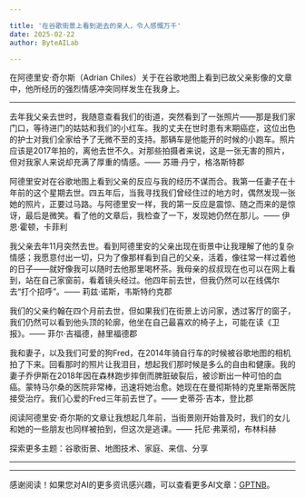 ```yaml
---

title: '在谷歌街景上看到逝去的亲人，令人感慨万千'
date: 2025-02-22
author: ByteAILab

---
```


在阿德里安·奇尔斯（Adrian Chiles）关于在谷歌地图上看到已故父亲影像的文章中，他所经历的强烈情感冲突同样发生在我身上。

---
去年我父亲去世时，我随意查看我们的街道，突然看到了一张照片——那是我们家门口，等待进门的姑姑和我们的小红车。我的丈夫在世时患有末期癌症，这位出色的护士对我们全家给予了无微不至的支持。那辆车是他能开的时候的小跑车。照片应该是2017年拍的，离他去世不久。对那些拍摄者来说，这是一张无害的照片，但对我家人来说却充满了厚重的情感。—— 苏珊·丹宁，格洛斯特郡

阿德里安对在谷歌地图上看到父亲的反应与我的经历不谋而合。我第一任妻子在十年前的这个星期去世。四五年后，当我寻找我们曾经住过的地方时，偶然发现一张她的照片，正要过马路。与阿德里安一样，我的第一反应是震惊、随之而来的是惊讶，最后是微笑。看了他的文章后，我检查了一下，发现她仍然在那儿。—— 伊恩·霍顿，卡菲利

我父亲去年11月突然去世。看到阿德里安的父亲出现在街景中让我理解了他的复杂情感；我愿意付出一切，只为了像那样看到自己的父亲，活着，像往常一样过着他的日子——就好像我可以随时去他那里喝杯茶。我母亲的叔叔现在也可以在网上看到，站在自己家窗前，看着镜头经过。他四年前去世，但我仍然可以在线偶尔去“打个招呼”。—— 莉兹·诺斯，韦斯特约克郡

我们的父亲约翰在四个月前去世，但如果我们在街景上访问家，透过客厅的窗子，我们仍然可以看到他头顶的轮廓，他坐在自己最喜欢的椅子上，可能在读《卫报》。—— 菲尔·吉福德，赫里福德郡

我和妻子，以及我们可爱的狗Fred，在2014年骑自行车的时候被谷歌地图的相机拍了下来。回看那时的照片让我泪目，想起我们那时候是多么的自由和健康。我的妻子乔伊斯在2018年因在森林跑步摔倒而脾脏破裂后，被诊断出一种可怕的血癌。蒙特马尔桑的医院非常棒，迅速将她治愈。她现在在曼彻斯特的克里斯蒂医院接受治疗。我们心爱的Fred三年前去世了。—— 史蒂芬·吉本，登比郡

阅读阿德里安·奇尔斯的文章让我想起几年前，当街景刚开始普及时，我们的女儿和她的一些朋友也同样被拍到，但这次是逃课。—— 托尼·弗莱彻，布林科赫

探索更多主题：谷歌街景、地图技术、家庭、来信、分享

---
---
感谢阅读！如果您对AI的更多资讯感兴趣，可以查看更多AI文章：[GPTNB](https://gptnb.com)。